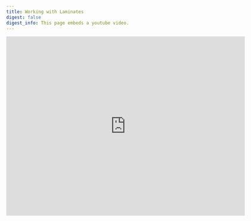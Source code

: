 ```yaml
---
title: Working with Laminates
digest: false
digest_info: This page embeds a youtube video.
---
```


<iframe width="640" height="480" src="https://www.youtube.com/embed/F-QVfxAtd1I?rel=0&amp;showinfo=0" frameborder="0" allowfullscreen></iframe>